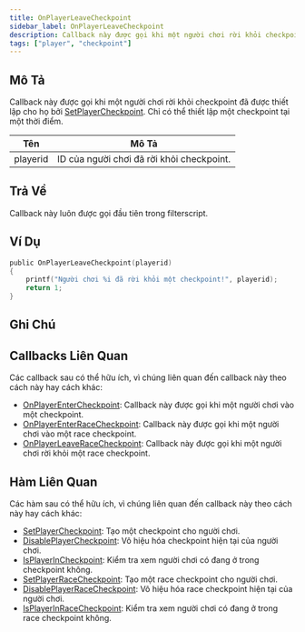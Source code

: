 ```yaml
---
title: OnPlayerLeaveCheckpoint
sidebar_label: OnPlayerLeaveCheckpoint
description: Callback này được gọi khi một người chơi rời khỏi checkpoint đã được thiết lập cho họ bởi SetPlayerCheckpoint.
tags: ["player", "checkpoint"]
---
```


## Mô Tả

Callback này được gọi khi một người chơi rời khỏi checkpoint đã được thiết lập cho họ bởi [SetPlayerCheckpoint](../functions/SetPlayerCheckpoint). Chỉ có thể thiết lập một checkpoint tại một thời điểm.

| Tên      | Mô Tả                                                                 |
| -------- | ----------------------------------------------------------------------- |
| playerid | ID của người chơi đã rời khỏi checkpoint.                             |

## Trả Về

Callback này luôn được gọi đầu tiên trong filterscript.

## Ví Dụ

```c
public OnPlayerLeaveCheckpoint(playerid)
{
    printf("Người chơi %i đã rời khỏi một checkpoint!", playerid);
    return 1;
}
```

## Ghi Chú

<TipNPCCallbacks />

## Callbacks Liên Quan

Các callback sau có thể hữu ích, vì chúng liên quan đến callback này theo cách này hay cách khác:

- [OnPlayerEnterCheckpoint](OnPlayerEnterCheckpoint): Callback này được gọi khi một người chơi vào một checkpoint.
- [OnPlayerEnterRaceCheckpoint](OnPlayerEnterRaceCheckpoint): Callback này được gọi khi một người chơi vào một race checkpoint.
- [OnPlayerLeaveRaceCheckpoint](OnPlayerLeaveRaceCheckpoint): Callback này được gọi khi một người chơi rời khỏi một race checkpoint.

## Hàm Liên Quan

Các hàm sau có thể hữu ích, vì chúng liên quan đến callback này theo cách này hay cách khác:

- [SetPlayerCheckpoint](../functions/SetPlayerCheckpoint): Tạo một checkpoint cho người chơi.
- [DisablePlayerCheckpoint](../functions/DisablePlayerCheckpoint): Vô hiệu hóa checkpoint hiện tại của người chơi.
- [IsPlayerInCheckpoint](../functions/IsPlayerInCheckpoint): Kiểm tra xem người chơi có đang ở trong checkpoint không.
- [SetPlayerRaceCheckpoint](../functions/SetPlayerRaceCheckpoint): Tạo một race checkpoint cho người chơi.
- [DisablePlayerRaceCheckpoint](../functions/DisablePlayerRaceCheckpoint): Vô hiệu hóa race checkpoint hiện tại của người chơi.
- [IsPlayerInRaceCheckpoint](../functions/IsPlayerInRaceCheckpoint): Kiểm tra xem người chơi có đang ở trong race checkpoint không.